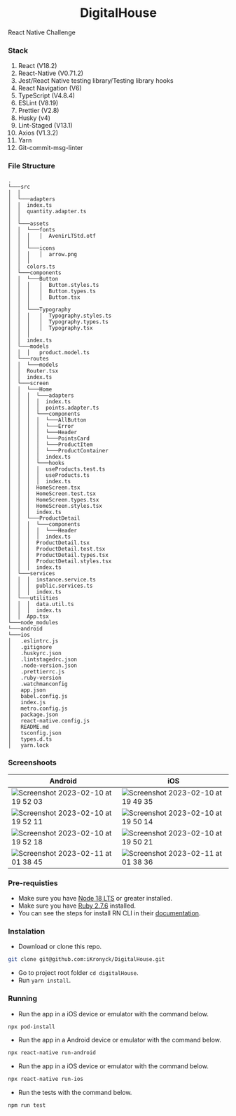 <h1 align="center">DigitalHouse</h1>

React Native Challenge

### Stack

1) React (V18.2)
2) React-Native (V0.71.2)
3) Jest/React Native testing library/Testing library hooks
4) React Navigation (V6)
5) TypeScript (V4.8.4)
6) ESLint (V8.19)
7) Prettier (V2.8)
8) Husky (v4)
9) Lint-Staged (V13.1)
10) Axios (V1.3.2)
11) Yarn
12) Git-commit-msg-linter

### File Structure

```
.
└───src
│  │
│  └───adapters
│  │  index.ts
│  │  quantity.adapter.ts
│  │
│  └───assets
│  │  └───fonts
│  │  │   │  AvenirLTStd.otf
│  │  │
│  │  └───icons
│  │  │   │  arrow.png
│  │  │ 
│  │  colors.ts
│  └───components
│  │  └───Button
│  │  │   │  Button.styles.ts
│  │  │   │  Button.types.ts
│  │  │   │  Button.tsx
│  │  │
│  │  └───Typography
│  │  │   │  Typography.styles.ts
│  │  │   │  Typography.types.ts
│  │  │   │  Typography.tsx
│  │  │
│  │  index.ts
│  └───models
│  │  │   product.model.ts
│  └───routes
│  │  └───models
│  │  Router.tsx
│  │  index.ts
│  └───screen
│  │  └───Home
│  │  │  └───adapters
│  │  │  │  index.ts
│  │  │  │  points.adapter.ts
│  │  │  └───components
│  │  │  │  └───AllButton
│  │  │  │  └───Error
│  │  │  │  └───Header
│  │  │  │  └───PointsCard
│  │  │  │  └───ProductItem
│  │  │  │  └───ProductContainer
│  │  │  │  index.ts
│  │  │  └───hooks
│  │  │  │  useProducts.test.ts
│  │  │  │  useProducts.ts
│  │  │  │  index.ts
│  │  │  HomeScreen.tsx
│  │  │  HomeScreen.test.tsx
│  │  │  HomeScreen.types.tsx
│  │  │  HomeScreen.styles.tsx
│  │  │  index.ts
│  │  └───ProductDetail
│  │  │  └───components
│  │  │  │  └───Header
│  │  │  │  index.ts
│  │  │  ProductDetail.tsx
│  │  │  ProductDetail.test.tsx
│  │  │  ProductDetail.types.tsx
│  │  │  ProductDetail.styles.tsx
│  │  │  index.ts
│  └───services
│  │  │  instance.service.ts
│  │  │  public.services.ts
│  │  │  index.ts
│  └───utilities
│  │  │  data.util.ts
│  │  │  index.ts
│  │  App.tsx
└───node_modules
└───android
└───ios
│   .eslintrc.js
│   .gitignore
│   .huskyrc.json
│   .lintstagedrc.json
│   .node-version.json
│   .prettierrc.js
│   .ruby-version
│   .watchmanconfig
│   app.json
│   babel.config.js
│   index.js
│   metro.config.js
│   package.json
│   react-native.config.js
│   README.md
│   tsconfig.json
│   types.d.ts
│   yarn.lock   
```

### Screenshoots

| Android  | iOS |
| ------------- | ------------- |
| ![Screenshot 2023-02-10 at 19 52 03](https://user-images.githubusercontent.com/12678606/218233125-76d58a7c-41ac-4b19-9b6e-b8fe982af4a9.png) | ![Screenshot 2023-02-10 at 19 49 35](https://user-images.githubusercontent.com/12678606/218233068-267eb17d-1ee8-4dec-bef4-1539ad0aa881.png)  |
| ![Screenshot 2023-02-10 at 19 52 11](https://user-images.githubusercontent.com/12678606/218233309-6b8a2693-ce5e-4769-bfb3-fe8632313c78.png) | ![Screenshot 2023-02-10 at 19 50 14](https://user-images.githubusercontent.com/12678606/218233305-a3a4780f-c108-4a4e-b014-816d16f44135.png)  |
| ![Screenshot 2023-02-10 at 19 52 18](https://user-images.githubusercontent.com/12678606/218233395-82c9912a-66c8-4cc7-86b6-5f0d75933e08.png) | ![Screenshot 2023-02-10 at 19 50 21](https://user-images.githubusercontent.com/12678606/218233393-947dc0a4-c9ba-402f-b4ba-6b509e1dda8b.png) |
| ![Screenshot 2023-02-11 at 01 38 45](https://user-images.githubusercontent.com/12678606/218246795-fa3e5ee3-2a0e-4d44-98d9-36c1d3987afd.png) | ![Screenshot 2023-02-11 at 01 38 36](https://user-images.githubusercontent.com/12678606/218246791-8aa255be-b2d4-4293-806b-449ce12c06de.png)  |


### Pre-requisties
  - Make sure you have [Node 18 LTS](https://nodejs.org/en/download/) or greater installed.
  - Make sure you have [Ruby  2.7.6](https://www.ruby-lang.org/en/news/2022/04/12/ruby-2-7-6-released/) installed.
  - You can see the steps for install RN CLI in their [documentation](https://reactnative.dev/docs/environment-setup).

### Instalation

- Download or clone this repo.
```bash
git clone git@github.com:iKronyck/DigitalHouse.git
```
- Go to project root folder `cd digitalHouse`.
- Run `yarn install`.

### Running

- Run the app in a iOS device or emulator with the command below.
```bash
npx pod-install
```
- Run the app in a Android device or emulator with the command below.
```bash
npx react-native run-android
```
- Run the app in a iOS device or emulator with the command below.
```bash
npx react-native run-ios
```
- Run the tests with the command below.
```bash
npm run test
```